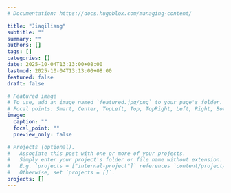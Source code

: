 ```yaml
---
# Documentation: https://docs.hugoblox.com/managing-content/

title: "Jiaqiliang"
subtitle: ""
summary: ""
authors: []
tags: []
categories: []
date: 2025-10-04T13:13:00+08:00
lastmod: 2025-10-04T13:13:00+08:00
featured: false
draft: false

# Featured image
# To use, add an image named `featured.jpg/png` to your page's folder.
# Focal points: Smart, Center, TopLeft, Top, TopRight, Left, Right, BottomLeft, Bottom, BottomRight.
image:
  caption: ""
  focal_point: ""
  preview_only: false

# Projects (optional).
#   Associate this post with one or more of your projects.
#   Simply enter your project's folder or file name without extension.
#   E.g. `projects = ["internal-project"]` references `content/project/deep-learning/index.md`.
#   Otherwise, set `projects = []`.
projects: []
---
```

